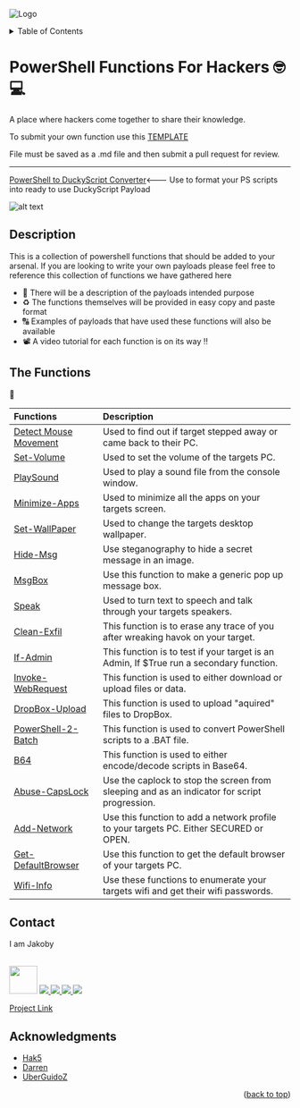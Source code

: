 ![Logo](https://github.com/I-Am-Jakoby/hak5-submissions/blob/main/Assets/logo-170-px.png?raw=true)


<!-- TABLE OF CONTENTS -->
<details>
  <summary>Table of Contents</summary>
  <ol>
    <li><a href="#Description">Description</a></li>
    <li><a href="#The-Functions">The Functions</a></li>
    <li><a href="#Contact">Contact</a></li>
    <li><a href="#Acknowledgments">Acknowledgments</a></li>
  </ol>
</details>

# PowerShell Functions For Hackers 🤓💻

A place where hackers come together to share their knowledge.

To submit your own function use this [TEMPLATE](https://github.com/I-Am-Jakoby/PowerShell-for-Hackers/blob/main/template.md) 

File must be saved as a .md file and then submit a pull request for review.

***

[PowerShell to DuckyScript Converter](https://github.com/I-Am-Jakoby/PowerShell-for-Hackers/blob/main/PS-2-DuckyScript.ps1)<--- Use to format your PS scripts into ready to use DuckyScript Payload

![alt text](https://github.com/I-Am-Jakoby/PowerShell-for-Hackers/blob/main/Assets/Ducky-Ex.jpg)

## Description 

This is a collection of powershell functions that should be added to your arsenal. 
If you are looking to write your own payloads 
please feel free to reference this collection of functions we have gathered here

* 📝 There will be a description of the payloads intended purpose 
* ♻️ The functions themselves will be provided in easy copy and paste format 
* 🔠 Examples of payloads that have used these functions will also be available  
* 📽️ A video tutorial for each function is on its way ‼️

## The Functions 
🧬

| Functions                                         | Description                                                                                                                                                         |
| :------------------------------------------------ | :------------------------------------------------------------------------------------------------------------------------------------------------------------------ |
| [Detect Mouse Movement](https://github.com/I-Am-Jakoby/PowerShell-for-Hackers/blob/main/Functions/Detect-Mouse-Movement.md)     | Used to find out if target stepped away or came back to their PC.                                                                          |
| [Set-Volume](https://github.com/I-Am-Jakoby/PowerShell-for-Hackers/blob/main/Functions/Set-Volume.md)      | Used to set the volume of the targets PC.                                                                                                            |
| [PlaySound](https://github.com/I-Am-Jakoby/PowerShell-for-Hackers/blob/main/Functions/PlaySound.md)             | Used to play a sound file from the console window.                                                                                                               |
| [Minimize-Apps](https://github.com/I-Am-Jakoby/PowerShell-for-Hackers/blob/main/Functions/Minimize-Apps.md)    | Used to minimize all the apps on your targets screen.                                                                                                            |
| [Set-WallPaper](https://github.com/I-Am-Jakoby/PowerShell-for-Hackers/blob/main/Functions/Set-WallPaper.md)   | Used to change the targets desktop wallpaper.                                                                                                                                                 |
| [Hide-Msg](https://github.com/I-Am-Jakoby/PowerShell-for-Hackers/blob/main/Functions/Hide-Msg.md)     | Use steganography to hide a secret message in an image. 
| [MsgBox](https://github.com/I-Am-Jakoby/PowerShell-for-Hackers/blob/main/Functions/MsgBox.md)     | Use this function to make a generic pop up message box.                                                  
| [Speak](https://github.com/I-Am-Jakoby/PowerShell-for-Hackers/blob/main/Functions/Speak.md)   | Used to turn text to speech and talk through your targets speakers.                                              
| [Clean-Exfil](https://github.com/I-Am-Jakoby/PowerShell-for-Hackers/blob/main/Functions/Clean-Exfil.md) | This function is to erase any trace of you after wreaking havok on your target.                                                                                                         |
| [If-Admin](https://github.com/I-Am-Jakoby/PowerShell-for-Hackers/blob/main/Functions/If-Admin.md)   | This function is to test if your target is an Admin, If $True run a secondary function.
| [Invoke-WebRequest](https://github.com/I-Am-Jakoby/PowerShell-for-Hackers/blob/main/Functions/Invoke-WebRequest.md)   | This function is used to either download or upload files or data.
| [DropBox-Upload](https://github.com/I-Am-Jakoby/PowerShell-for-Hackers/blob/main/Functions/DropBox-Upload.md)   | This function is used to upload "aquired" files to DropBox. 
| [PowerShell-2-Batch](https://github.com/I-Am-Jakoby/PowerShell-for-Hackers/blob/main/Functions/PowerShell-2-Batch.md)   | This function is used to convert PowerShell scripts to a .BAT file.
| [B64](https://github.com/I-Am-Jakoby/PowerShell-for-Hackers/blob/main/Functions/B64.md)   | This function is used to either encode/decode scripts in Base64. 
| [Abuse-CapsLock](https://github.com/I-Am-Jakoby/PowerShell-for-Hackers/blob/main/Functions/Abuse-CapsLock.md)   | Use the caplock to stop the screen from sleeping and as an indicator for script progression.
| [Add-Network](https://github.com/I-Am-Jakoby/PowerShell-for-Hackers/blob/main/Functions/Add-Network.md)   | Use this function to add a network profile to your targets PC. Either SECURED or OPEN.
| [Get-DefaultBrowser](https://github.com/I-Am-Jakoby/PowerShell-for-Hackers/blob/main/Functions/DefaultBrowser.md)  | Use this function to get the default browser of your targets PC.
| [Wifi-Info](https://github.com/I-Am-Jakoby/PowerShell-for-Hackers/blob/main/Functions/Wifi-Info.md)   | Use these functions to enumerate your targets wifi and get their wifi passwords.



<!-- CONTACT -->
## Contact

I am Jakoby
  <p><br/>
  
  <img src="https://media.giphy.com/media/VgCDAzcKvsR6OM0uWg/giphy.gif" width="50"> 
  
  <a href="https://github.com/I-Am-Jakoby/">
    <img src="https://img.shields.io/badge/GitHub-I--Am--Jakoby-blue">
  </a>
  
  <a href="https://www.instagram.com/i_am_jakoby/">
    <img src="https://img.shields.io/badge/Instagram-i__am__jakoby-red">
  </a>
  
  <a href="https://twitter.com/I_Am_Jakoby/">
    <img src="https://img.shields.io/badge/Twitter-I__Am__Jakoby-blue">
  </a>
  
  <a href="https://www.youtube.com/c/IamJakoby/">
    <img src="https://img.shields.io/badge/YouTube-I_am_Jakoby-red">
  </a>

  [Project Link](https://github.com/I-Am-Jakoby/PowerShell-for-Hackers)
</p>

<!-- ACKNOWLEDGMENTS -->
## Acknowledgments 

* [Hak5](https://hak5.org/)
* [Darren](https://github.com/hak5darren)
* [UberGuidoZ](https://github.com/UberGuidoZ)




<p align="right">(<a href="#top">back to top</a>)</p>
